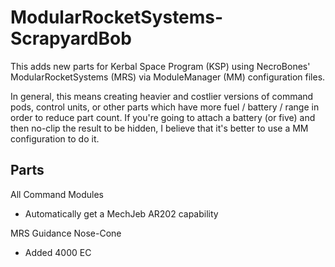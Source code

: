 # ModularRocketSystems-ScrapyardBob
This adds new parts for Kerbal Space Program (KSP) using NecroBones' ModularRocketSystems (MRS) via ModuleManager (MM) configuration files.

In general, this means creating heavier and costlier versions of command pods, control units, or other parts which have more fuel / battery / range in order to reduce part count.  If you're going to attach a battery (or five) and then no-clip the result to be hidden, I believe that it's better to use a MM configuration to do it.

## Parts

All Command Modules
- Automatically get a MechJeb AR202 capability

MRS Guidance Nose-Cone
- Added 4000 EC
